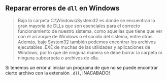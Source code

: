 ## Reparar errores de `dll` en Windows

> Bajo la carpeta C:\Windows\System32 es donde se encuentran la gran mayoría de DLLs que son esenciales para el correcto funcionamiento de nuestro sistema, como aquellas que tiene que ver con el arranque de Windows o el sonido del sistema, entre otras. Además, bajo System32 también podemos encontrar los archivos ejecutables .EXE de muchas de las utilidades y aplicaciones de Windows, por lo que de ninguna manera se debe borrar la carpeta ni ninguna subcarpeta o archivos de ella.

Si tenemos un error al iniciar un programa de que no se puede encontrar cierto archivo con la extensión `.dll`, INACABADO!